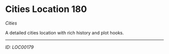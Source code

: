 # Cities Location 180

*Cities*

A detailed cities location with rich history and plot hooks.

---
*ID: LOC00179*